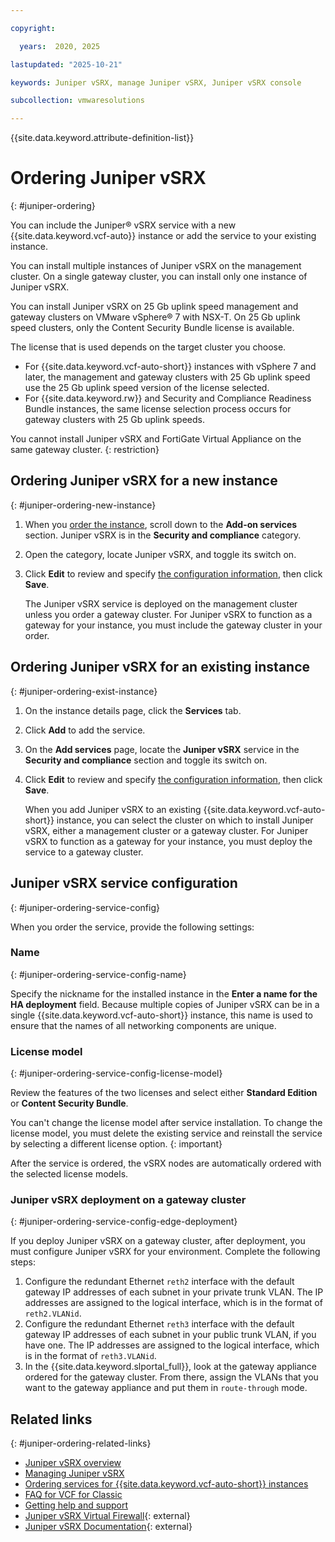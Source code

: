 ```yaml
---

copyright:

  years:  2020, 2025

lastupdated: "2025-10-21"

keywords: Juniper vSRX, manage Juniper vSRX, Juniper vSRX console

subcollection: vmwaresolutions

---
```


{{site.data.keyword.attribute-definition-list}}

# Ordering Juniper vSRX
{: #juniper-ordering}



You can include the Juniper® vSRX service with a new {{site.data.keyword.vcf-auto}} instance or add the service to your existing instance.

You can install multiple instances of Juniper vSRX on the management cluster. On a single gateway cluster, you can install only one instance of Juniper vSRX.

You can install Juniper vSRX on 25 Gb uplink speed management and gateway clusters on VMware vSphere® 7 with NSX-T. On 25 Gb uplink speed clusters, only the Content Security Bundle license is available.

The license that is used depends on the target cluster you choose.

* For {{site.data.keyword.vcf-auto-short}} instances with vSphere 7 and later, the management and gateway clusters with 25 Gb uplink speed use the 25 Gb uplink speed version of the license selected.
* For {{site.data.keyword.rw}} and Security and Compliance Readiness Bundle instances, the same license selection process occurs for gateway clusters with 25 Gb uplink speeds.

You cannot install Juniper vSRX and FortiGate Virtual Appliance on the same gateway cluster.
{: restriction}

## Ordering Juniper vSRX for a new instance
{: #juniper-ordering-new-instance}

1. When you [order the instance](/docs/vmwaresolutions?topic=vmwaresolutions-vc_orderinginstance-procedure), scroll down to the **Add-on services** section. Juniper vSRX is in the **Security and compliance** category.
2. Open the category, locate Juniper vSRX, and toggle its switch on.
3. Click **Edit** to review and specify [the configuration information](/docs/vmwaresolutions?topic=vmwaresolutions-juniper-ordering#juniper-ordering-service-config), then click **Save**.

   The Juniper vSRX service is deployed on the management cluster unless you order a gateway cluster. For Juniper vSRX to function as a gateway for your instance, you must include the gateway cluster in your order.

## Ordering Juniper vSRX for an existing instance
{: #juniper-ordering-exist-instance}

1. On the instance details page, click the **Services** tab.
2. Click **Add** to add the service.
3. On the **Add services** page, locate the **Juniper vSRX** service in the **Security and compliance** section and toggle its switch on.
4. Click **Edit** to review and specify [the configuration information](/docs/vmwaresolutions?topic=vmwaresolutions-juniper-ordering#juniper-ordering-service-config), then click **Save**.

   When you add Juniper vSRX to an existing {{site.data.keyword.vcf-auto-short}} instance, you can select the cluster on which to install Juniper vSRX, either a management cluster or a gateway cluster. For Juniper vSRX to function as a gateway for your instance, you must deploy the service to a gateway cluster.

## Juniper vSRX service configuration
{: #juniper-ordering-service-config}

When you order the service, provide the following settings:

### Name
{: #juniper-ordering-service-config-name}

Specify the nickname for the installed instance in the **Enter a name for the HA deployment** field. Because multiple copies of Juniper vSRX can be in a single {{site.data.keyword.vcf-auto-short}} instance, this name is used to ensure that the names of all networking components are unique.

### License model
{: #juniper-ordering-service-config-license-model}

Review the features of the two licenses and select either **Standard Edition** or **Content Security Bundle**.

You can't change the license model after service installation. To change the license model, you must delete the existing service and reinstall the service by selecting a different license option.
{: important}

After the service is ordered, the vSRX nodes are automatically ordered with the selected license models.

### Juniper vSRX deployment on a gateway cluster
{: #juniper-ordering-service-config-edge-deployment}

If you deploy Juniper vSRX on a gateway cluster, after deployment, you must configure Juniper vSRX for your environment. Complete the following steps:

1. Configure the redundant Ethernet `reth2` interface with the default gateway IP addresses of each subnet in your private trunk VLAN. The IP addresses are assigned to the logical interface, which is in the format of `reth2.VLANid`.
2. Configure the redundant Ethernet `reth3` interface with the default gateway IP addresses of each subnet in your public trunk VLAN, if you have one. The IP addresses are assigned to the logical interface, which is in the format of `reth3.VLANid`.
3. In the {{site.data.keyword.slportal_full}}, look at the gateway appliance ordered for the gateway cluster. From there, assign the VLANs that you want to the gateway appliance and put them in `route-through` mode.

## Related links
{: #juniper-ordering-related-links}

* [Juniper vSRX overview](/docs/vmwaresolutions?topic=vmwaresolutions-juniper-overview)
* [Managing Juniper vSRX](/docs/vmwaresolutions?topic=vmwaresolutions-juniper-managing)
* [Ordering services for {{site.data.keyword.vcf-auto-short}} instances](/docs/vmwaresolutions?topic=vmwaresolutions-vc_addingservices)
* [FAQ for VCF for Classic](/docs/vmwaresolutions?topic=vmwaresolutions-faq-vmwaresolutions)
* [Getting help and support](/docs/vmwaresolutions?topic=vmwaresolutions-trbl_support)
* [Juniper vSRX Virtual Firewall](https://www.juniper.net/us/en/products/security/srx-series/vsrx-virtual-firewall.html){: external}
* [Juniper vSRX Documentation](https://www.juniper.net/documentation/product/us/en/vsrx/){: external}
